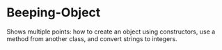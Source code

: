 Beeping-Object
==============

Shows multiple points: how to create an object using constructors, use a method from another class, and convert strings to integers.
